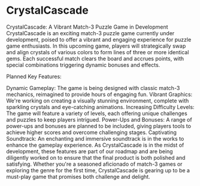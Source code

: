 # CrystalCascade
CrystalCascade: A Vibrant Match-3 Puzzle Game in Development
CrystalCascade is an exciting match-3 puzzle game currently under development, poised to offer a vibrant and engaging experience for puzzle game enthusiasts. In this upcoming game, players will strategically swap and align crystals of various colors to form lines of three or more identical gems. Each successful match clears the board and accrues points, with special combinations triggering dynamic bonuses and effects.

Planned Key Features:

Dynamic Gameplay: The game is being designed with classic match-3 mechanics, reimagined to provide hours of engaging fun.
Vibrant Graphics: We're working on creating a visually stunning environment, complete with sparkling crystals and eye-catching animations.
Increasing Difficulty Levels: The game will feature a variety of levels, each offering unique challenges and puzzles to keep players intrigued.
Power-Ups and Bonuses: A range of power-ups and bonuses are planned to be included, giving players tools to achieve higher scores and overcome challenging stages.
Captivating Soundtrack: An enchanting and immersive soundtrack is in the works to enhance the gameplay experience.
As CrystalCascade is in the midst of development, these features are part of our roadmap and are being diligently worked on to ensure that the final product is both polished and satisfying. Whether you're a seasoned aficionado of match-3 games or exploring the genre for the first time, CrystalCascade is gearing up to be a must-play game that promises both challenge and delight.
